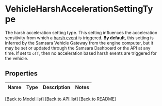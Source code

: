 # VehicleHarshAccelerationSettingType

The harsh acceleration setting type. This setting influences the acceleration sensitivity from which a [harsh event](https://kb.samsara.com/hc/en-us/articles/360006938891-Harsh-Events) is triggered. **By default**, this setting is inferred by the Samsara Vehicle Gateway from the engine computer, but it may be set or updated through the Samsara Dashboard or the API at any time. If set to `off`, then no acceleration based harsh events are triggered for the vehicle.
## Properties
Name | Type | Description | Notes
------------ | ------------- | ------------- | -------------

[[Back to Model list]](../README.md#documentation-for-models) [[Back to API list]](../README.md#documentation-for-api-endpoints) [[Back to README]](../README.md)


